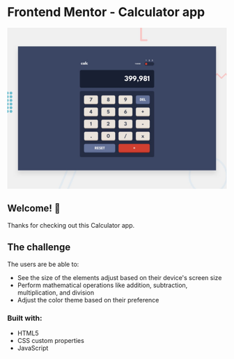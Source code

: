 # Frontend Mentor - Calculator app

![Design preview for the Calculator app coding challenge](./design/desktop-preview.jpg)

## Welcome! 👋

Thanks for checking out this Calculator app.

## The challenge

The users are be able to:

- See the size of the elements adjust based on their device's screen size
- Perform mathematical operations like addition, subtraction, multiplication, and division
- Adjust the color theme based on their preference

### Built with:

- HTML5
- CSS custom properties
- JavaScript
